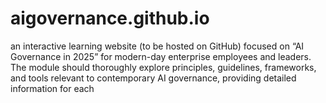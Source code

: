 # aigovernance.github.io
an interactive learning  website (to be hosted on GitHub) focused on “AI Governance in 2025” for modern-day enterprise employees and leaders. The module should thoroughly explore principles, guidelines, frameworks, and tools relevant to contemporary AI governance, providing detailed information for each
